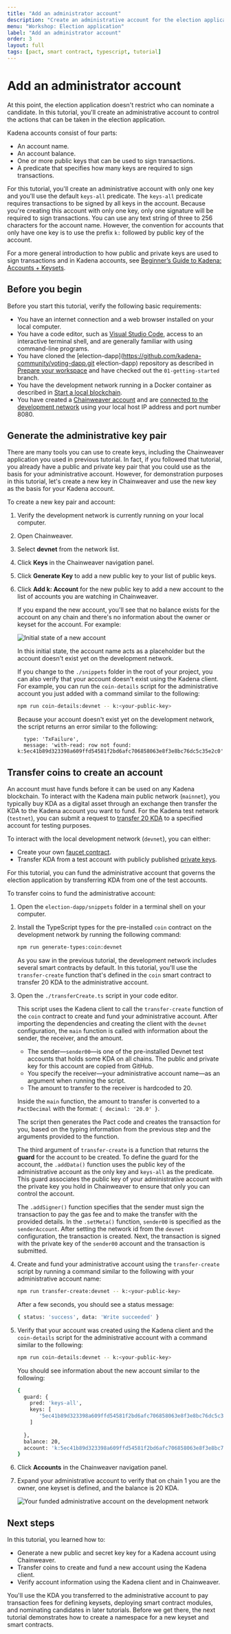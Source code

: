 ```yaml
---
title: "Add an administrator account"
description: "Create an administrative account for the election application to control access to specific functions."
menu: "Workshop: Election application"
label: "Add an administrator account"
order: 3
layout: full
tags: [pact, smart contract, typescript, tutorial]
---
```


# Add an administrator account

At this point, the election application doesn't restrict who can nominate a candidate.
In this tutorial, you'll create an administrative account to control the actions that can be taken in the election application.

Kadena accounts consist of four parts: 

- An account name.
- An account balance.
- One or more public keys that can be used to sign transactions.
- A predicate that specifies how many keys are required to sign transactions.

For this tutorial, you'll create an administrative account with only one key and you'll use the default `keys-all` predicate.
The `keys-all` predicate requires transactions to be signed by all keys in the account.
Because you're creating this account with only one key, only one signature will be required to sign transactions. 
You can use any text string of three to 256 characters for the account name.
However, the convention for accounts that only have one key is to use the prefix `k:` followed by public key of the account.

For a more general introduction to how public and private keys are used to sign transactions and in Kadena accounts, see [Beginner’s Guide to Kadena: Accounts + Keysets](/blogchain/2020/beginners-guide-to-kadena-accounts-keysets-2020-01-14).

## Before you begin

Before you start this tutorial, verify the following basic requirements:

- You have an internet connection and a web browser installed on your local computer.
- You have a code editor, such as [Visual Studio Code](https://code.visualstudio.com/download), access to an interactive terminal shell, and are generally familiar with using command-line programs.
- You have cloned the [election-dapp](https://github.com/kadena-community/voting-dapp.git election-dapp) repository as described in [Prepare your workspace](/build/guides/election-dapp-tutorial/01-getting-started) and have checked out the `01-getting-started` branch.
- You have the development network running in a Docker container as described in [Start a local blockchain](/build/guides/election-dapp-tutorial/02-running-devnet).
- You have created a [Chainweaver account](/build/guides/election-dapp-tutorial/02-running-devnet#create-a-chainweaver-account) and are [connected to the development network](/build/guides/election-dapp-tutorial/02-running-devnet#connect-to-the-development-network) using your local host IP address and port number 8080.

## Generate the administrative key pair

There are many tools you can use to create keys, including the Chainweaver application you used in previous tutorial.
In fact, if you followed that tutorial, you already have a public and private key pair that you could use as the basis for your administrative account. 
However, for demonstration purposes in this tutorial, let's create a new key in Chainweaver and use the new key as the basis for your Kadena account.

To create a new key pair and account:

1. Verify the development network is currently running on your local computer.

2. Open Chainweaver.

3. Select **devnet** from the network list.

4. Click **Keys** in the Chainweaver navigation panel.

5. Click **Generate Key** to add a new public key to your list of public keys. 

6. Click **Add k: Account**  for the new public key to add a new account to the list of accounts you are watching in Chainweaver.

   If you expand the new account, you'll see that no balance exists for the account on any chain and there's no information about the owner or keyset for the account.
   For example:

   ![Initial state of a new account](/assets/docs/election-workshop/new-admin-account.png)
   
   In this initial state, the account name acts as a placeholder but the account doesn't exist yet on the development network.

   If you change to the `./snippets` folder in the root of your project, you can also verify that your account doesn't exist using the Kadena client. 
   For example, you can run the `coin-details` script for the administrative account you just added with a command similar to the following:

   ```bash
   npm run coin-details:devnet -- k:<your-public-key>
   ```
   
   Because your account doesn't exist yet on the development network, the script returns an error similar to the following:

   ```text
     type: 'TxFailure',
     message: 'with-read: row not found: k:5ec41b89d323398a609ffd54581f2bd6afc706858063e8f3e8bc76dc5c35e2c0',
    ```

## Transfer coins to create an account

An account must have funds before it can be used on any Kadena blockchain. 
To interact with the Kadena main public network (`mainnet`), you typically buy KDA as a digital asset through an exchange then transfer the KDA to the Kadena account you want to
fund. 
For the Kadena test network (`testnet`), you can submit a request to [transfer 20 KDA](https://faucet.testnet.chainweb.com/) to a specified account for testing purposes. 

To interact with the local development network (`devnet`), you can either:

- Create your own [faucet contract](https://github.com/thomashoneyman/real-world-pact/tree/main/01-faucet-contract).
- Transfer KDA from a test account with publicly published [private keys](https://github.com/kadena-io/chainweb-node/blob/master/pact/genesis/devnet/keys.yaml).

For this tutorial, you can fund the administrative account that governs the election application by transferring KDA from one of the test accounts.

To transfer coins to fund the administrative account:

1. Open the `election-dapp/snippets` folder in a terminal shell on your computer.

2. Install the TypeScript types for the pre-installed `coin` contract on the development network by running the following command:
   
   ```bash
   npm run generate-types:coin:devnet
   ```
   
   As you saw in the previous tutorial, the development network includes several smart contracts by default. 
   In this tutorial, you'll use the `transfer-create` function that's defined in the `coin` smart contract to transfer 20 KDA to the administrative account. 

3. Open the `./transferCreate.ts` script in your code editor.

   This script uses the Kadena client to call the `transfer-create` function of the `coin` contract to create and fund your administrative account. 
   After importing the dependencies and creating the client with the `devnet` configuration, the `main` function is called with information about the sender, the receiver, and the amount.

   - The sender—`sender00`—is one of the pre-installed Devnet test accounts that holds some KDA on all chains. 
     The public and private key for this account are copied from GitHub.
   - You specify the receiver—your administrative account name—as an argument when running the script.
   -  The amount to transfer to the receiver is hardcoded to 20. 

   Inside the `main` function, the amount to transfer is converted to a `PactDecimal` with the format: `{ decimal: '20.0' }`. 
   
   The script then generates the Pact code and creates the transaction for you, based on the typing information from the previous step and the arguments provided to the function. 
   
   The third argument of `transfer-create` is a function that returns the **guard** for the account to be created. 
   To define the guard for the account, the `.addData()` function uses the public key of the administrative account as the only key and `keys-all` as the predicate. 
   This guard associates the public key of your administrative account with the private key you hold in Chainweaver to ensure that only you can control the account. 
   
   The `.addSigner()` function specifies that the sender must sign the transaction to pay the gas fee and to make the transfer with the provided details. 
   In the `.setMeta()` function, `sender00` is specified as the `senderAccount`. 
   After setting the network id from the `devnet` configuration, the transaction is created. Next, the transaction is signed with the private key of the `sender00` account and the transaction is submitted. 
   
4. Create and fund your administrative account using the `transfer-create` script by running  a command similar to the following with your administrative account name:

   ```bash
   npm run transfer-create:devnet -- k:<your-public-key>
   ```

   After a few seconds, you should see a status message:
   
   ```bash
   { status: 'success', data: 'Write succeeded' }
   ```

5. Verify that your account was created using the Kadena client and the `coin-details` script for the administrative account with a command similar to the following: 

   ```bash
   npm run coin-details:devnet -- k:<your-public-key>
   ```

   You should see information about the new account similar to the following:
   
   ```bash
   {
     guard: {
       pred: 'keys-all',
       keys: [
          '5ec41b89d323398a609ffd54581f2bd6afc706858063e8f3e8bc76dc5c35e2c0'
       ]
       
     },
     balance: 20,
     account: 'k:5ec41b89d323398a609ffd54581f2bd6afc706858063e8f3e8bc76dc5c35e2c0'
   }
   ```

6. Click **Accounts** in the Chainweaver navigation panel.

7. Expand your administrative account to verify that on chain 1 you are the owner, one keyset is defined, and the balance is 20 KDA.
   
   ![Your funded administrative account on the development network](/assets/docs/election-workshop/funded-account.png)

## Next steps

In this tutorial, you learned how to:

- Generate a new public and secret key key for a Kadena account using Chainweaver.
- Transfer coins to create and fund a new account using the Kadena client.
- Verify account information using the Kadena client and in Chainweaver. 
 
You'll use the KDA you transferred to the administrative account to pay transaction fees for defining keysets, deploying smart contract modules, and nominating candidates in later tutorials. 
Before we get there, the next tutorial demonstrates how to create a namespace for a new keyset and smart contracts.

